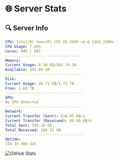 # 🌐 Server Stats
## 🔍 Server Info
```yaml
CPU: Intel(R) Xeon(R) CPU E5-2699 v4 @ 1343.31MHz
CPU Usage: 7.40%
Cores: 44P | 88T
-----------------------------------
Memory:
Current Usage: 8.30 GB/503.74 GB
Available: 491.99 GB
-----------------------------------
Disk:
Current Usage: 28.71 GB/1.71 TB
Free: 1.60 TB
-----------------------------------
GPU:
No GPU detected
-----------------------------------
Network:
Current Transfer (Sent): 516.95 KB/s
Current Transfer (Received): 69.89 KB/s
Total Sent: 799.16 GB
Total Received: 169.31 GB
-----------------------------------
Uptime:
15d 1h 40m 42s
```
![GitHub Stats](https://img.shields.io/badge/Updated-2025-05-04_18:49:30-blue)